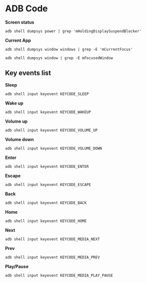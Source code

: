 # ADB Code


**Screen status**

`adb shell dumpsys power | grep 'mHoldingDisplaySuspendBlocker'`


**Current App**

`adb shell dumpsys window windows | grep -E 'mCurrentFocus'`

`adb shell dumpsys window | grep -E mFocusedWindow`


## Key events list


**Sleep**

`adb shell input keyevent KEYCODE_SLEEP`


**Wake up**

`adb shell input keyevent KEYCODE_WAKEUP`


**Volume up**

`adb shell input keyevent KEYCODE_VOLUME_UP`


**Volume down**

`adb shell input keyevent KEYCODE_VOLUME_DOWN`


**Enter**

`adb shell input keyevent KEYCODE_ENTER`


**Escape**

`adb shell input keyevent KEYCODE_ESCAPE`


**Back**

`adb shell input keyevent KEYCODE_BACK`


**Home**

`adb shell input keyevent KEYCODE_HOME`


**Next**

`adb shell input keyevent KEYCODE_MEDIA_NEXT`


**Prev**

`adb shell input keyevent KEYCODE_MEDIA_PREV`


**Play/Pause**

`adb shell input keyevent KEYCODE_MEDIA_PLAY_PAUSE`